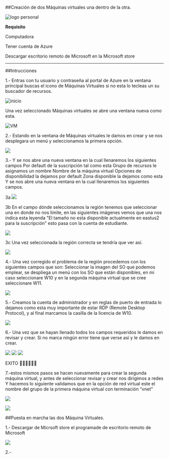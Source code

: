 ##Creación de dos Máquinas virtuales una dentro de la otra.

![logo personal](https://github.com/noecastilloz/Creaci-n_M-quina_Virtual/blob/main/imagenes.py/00.png)

**Requisito**

Computadora

Tener cuenta de Azure

Descargar escritorio remoto de Microsoft en la Microsoft store

************************************************

##Intrucciones

1.- Entras con tu usuario y contraseña al portal de Azure en la ventana principal buscas el icono de Máquinas Virtuales si no esta lo tecleas un su buscador de recursos.

![inicio](imagenes.py\1.jpg)

Una vez seleccionado Máquinas virtuales se abre una ventana nueva como esta.

![VM](imagenes.py\2.jpg)

2.- Estando en la ventana de Máquinas virtuales le damos en crear y se nos desplegara un menú y seleccionamos la primera opción.

![](imagenes.py\3.jpg)

3.- Y se nos abre una nueva ventana en la cual llenaremos los siguientes campos
Por default de la suscripción tal como esta
Grupo de recursos le asignamos un nombre
Nombre de la máquina virtual
Opciones de disponibilidad la dejamos por default
Zona disponible la dejamos como esta Y se nos abre una nueva ventana en la cual llenaremos los siguientes campos.

3a ![](imagenes.py\3a.jpg)

3b En el campo dónde seleccionamos la región tenemos que seleccionar una en donde no nos limite, en las siguientes imágenes vemos que una nos indica esta leyenda "El tamaño no esta disponible actualmente en eastus2 para la suscripción" esto pasa con la cuenta de estudiante.

![](imagenes.py\3b.jpg)

3c Una vez seleccionada la región correcta se tendría que ver así.

![](imagenes.py\3c.jpg)

4.- Una vez corregido el problema de la región procedemos con los siguientes campos que son:
Seleccionar la imagen del SO que podemos emplear, se despliega un menú con los SO que están disponibles, en mi caso seleccionare W10  y en la segunda máquina virtual que se cree seleccionare W11.  

![](imagenes.py\4.jpg)

5.- Creamos la cuenta de administrador y en reglas de puerto de entrada lo dejamos como esta muy importante de estar RDP (Remote Desktop Protocol), y al final marcamos la casilla de la licencia de W10.

![](imagenes.py\5.jpg)

6.- Una vez que se hayan llenado todos los campos requeridos le damos en revisar y crear.
Si no marca ningún error tiene que verse así y le damos en crear.

![](imagenes.py\6.jpg)
![](imagenes.py\7.jpg)
![](imagenes.py\8.jpg)

EXITO 👏👏👏👏👏👏

7.-estos mismos pasos se hacen nuevamente para crear la segunda máquina virtual, y antes de seleccionar revisar y crear nos dirigimos a redes Y hacemos lo siguiente validamos que en la opción de red virtual este el nombre del grupo de la primera máquina virtual con terminación “vnet”

![](imagenes.py\9.jpg)

![](imagenes.py\10.jpg)

##Puesta en marcha las dos Máquina Virtuales.

1.- Descargar de Micrsoft store el programade de escritorio remoto de Microsoft

![](imagenes.py\11.jpg)

2.- 
